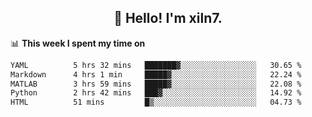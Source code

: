 <h2 align="center">👋 Hello! I'm xiln7.</h2>

📊 **This week I spent my time on**
<!--START_SECTION:waka-->

```txt
YAML          5 hrs 32 mins   ███████▓░░░░░░░░░░░░░░░░░   30.65 %
Markdown      4 hrs 1 min     █████▓░░░░░░░░░░░░░░░░░░░   22.24 %
MATLAB        3 hrs 59 mins   █████▓░░░░░░░░░░░░░░░░░░░   22.08 %
Python        2 hrs 42 mins   ███▓░░░░░░░░░░░░░░░░░░░░░   14.92 %
HTML          51 mins         █▒░░░░░░░░░░░░░░░░░░░░░░░   04.73 %
```

<!--END_SECTION:waka-->


